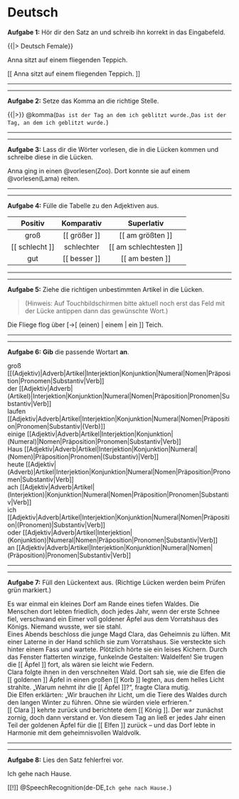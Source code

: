 <!--
version:  0.0.2
language: de

tags: Demo
comment: Fächerbezogener Beispielkurs mit interaktiven Elemente in LiaScript für den Schulunterricht
author: Martin Lommatzsch, André Dietrich, Sebastian Zug


@style
main > *:not(:last-child) {
  margin-bottom: 3rem;
}

input {
    text-align: center;
}

.flex-container {
    display: flex;
    flex-wrap: wrap;
    align-items: stretch;
    gap: 20px;
}

.flex-child {
    flex: 1;
    min-width: 350px;
    margin-right: 20px;
}

@media (max-width: 400px) {
    .flex-child {
        flex: 100%;
        margin-right: 0;
    }
}
@end

formula: \carry   \textcolor{red}{\scriptsize #1}
formula: \digit   \rlap{\carry{#1}}\phantom{#2}#2
formula: \permil  \text{‰}

import: https://raw.githubusercontent.com/liaTemplates/algebrite/master/README.md
import: https://raw.githubusercontent.com/LiaTemplates/Tikz-Jax/main/README.md
import: https://raw.githubusercontent.com/LiaTemplates/mermaid_template/0.1.4/README.md

script: https://cdn.jsdelivr.net/gh/LiaTemplates/Tikz-Jax@main/dist/index.js


import: https://raw.githubusercontent.com/liaTemplates/ABCjs/main/README.md
        https://raw.githubusercontent.com/LiaTemplates/Speech-Recognition-Quiz/refs/heads/main/README.md
        https://raw.githubusercontent.com/liaTemplates/AVR8js/main/README.md
        https://raw.githubusercontent.com/liaTemplates/JSXGraph/main/README.md
        https://raw.githubusercontent.com/LiaTemplates/mec2/main/README.md
        https://raw.githubusercontent.com/LiaTemplates/CollaborativeDrawing/main/README.md
        https://raw.githubusercontent.com/LiaTemplates/SpreadSheet/refs/heads/main/README.md
        https://github.com/LiaTemplates/PeriodicTable/blob/main/README.md

persistent: true

edit: true

eingabe: <script input="number" input-always-active modify="false" value="0" default="0">@input</script>






@komma: @komma_(@uid,`@0`,`@1`)

@komma_
<input
  data-id="lia-quiz-@0"
  class="lia-input lia-quiz__input"
  style="margin-bottom: 2rem"
  value="@1">

[[!]]
<script>
const eingabe = document.querySelector('[data-id="lia-quiz-@0"]').value.toLocaleLowerCase().replace(/\s+/g,"")

eingabe == "@2".toLocaleLowerCase().replace(/\s+/g,"")
</script>
@end







narrator: Deutsch Female

vorlesen: {|>}{<span style="position: absolute; left: -10000px">@0</span>} [[  @0  ]]


-->



# Deutsch






__Aufgabe 1:__ Hör dir den Satz an und schreib ihn korrekt in das Eingabefeld.


{{|> Deutsch Female}}
<!-- style="position: absolute; left: -9999px;" -->
Anna sitzt auf einem fliegenden Teppich.

[[    Anna sitzt auf einem fliegenden Teppich.    ]]


---

---

__Aufgabe 2:__ Setze das Komma an die richtige Stelle.

{{|>}}
@komma(`Das ist der Tag an dem ich geblitzt wurde.`,`Das ist der Tag, an dem ich geblitzt wurde.`)


---

---

__Aufgabe 3:__ Lass dir die Wörter vorlesen, die in die Lücken kommen und schreibe diese in die Lücken.

Anna ging in einen @vorlesen(Zoo). Dort konnte sie auf einem @vorlesen(Lama) reiten.




---

---


__Aufgabe 4:__ Fülle die Tabelle zu den Adjektiven aus.


<!-- data-solution-button="2" data-show-partial-solution -->
|  Positiv  |  Komparativ |  Superlativ  |
|:----:|:-----:|:-----:|
|  groß   | [[  größer     ]]  | [[  am größten  ]]  |
|  [[ schlecht ]]  | schlechter  | [[  am schlechtesten  ]]  |
|  gut   | [[  besser     ]]  | [[  am besten   ]]  |




---

---





__Aufgabe 5:__ Ziehe die richtigen unbestimmten Artikel in die Lücken. 

> (Hinweis: Auf Touchbildschirmen bitte aktuell noch erst das Feld mit der Lücke antippen dann das gewünschte Wort.)

Die Fliege flog über [->[ (einen) | einem | ein ]] Teich.








---

---




__Aufgabe 6:__ **Gib** die passende Wortart **an**.


groß  [[(Adjektiv)|Adverb|Artikel|Interjektion|Konjunktion|Numeral|Nomen|Präposition|Pronomen|Substantiv|Verb]]  \
der  [[Adjektiv|Adverb|(Artikel)|Interjektion|Konjunktion|Numeral|Nomen|Präposition|Pronomen|Substantiv|Verb]]  \
laufen  [[Adjektiv|Adverb|Artikel|Interjektion|Konjunktion|Numeral|Nomen|Präposition|Pronomen|Substantiv|(Verb)]]  \
einige  [[Adjektiv|Adverb|Artikel|Interjektion|Konjunktion|(Numeral)|Nomen|Präposition|Pronomen|Substantiv|Verb]]  \
Haus  [[Adjektiv|Adverb|Artikel|Interjektion|Konjunktion|Numeral|(Nomen)|Präposition|Pronomen|(Substantiv)|Verb]]  \
heute  [[Adjektiv|(Adverb)|Artikel|Interjektion|Konjunktion|Numeral|Nomen|Präposition|Pronomen|Substantiv|Verb]]  \
ach  [[Adjektiv|Adverb|Artikel|(Interjektion)|Konjunktion|Numeral|Nomen|Präposition|Pronomen|Substantiv|Verb]]  \
ich  [[Adjektiv|Adverb|Artikel|Interjektion|Konjunktion|Numeral|Nomen|Präposition|(Pronomen)|Substantiv|Verb]]  \
oder  [[Adjektiv|Adverb|Artikel|Interjektion|(Konjunktion)|Numeral|Nomen|Präposition|Pronomen|Substantiv|Verb]]  \
an  [[Adjektiv|Adverb|Artikel|Interjektion|Konjunktion|Numeral|Nomen|(Präposition)|Pronomen|Substantiv|Verb]]  




---

---


__Aufgabe 7:__ Füll den Lückentext aus. (Richtige Lücken werden beim Prüfen grün markiert.)

<!-- data-show-partial-solution -->
Es war einmal ein kleines Dorf am Rande eines tiefen Waldes. Die Menschen dort lebten friedlich, doch jedes Jahr, wenn der erste Schnee fiel, verschwand ein Eimer voll goldener Äpfel aus dem Vorratshaus des Königs. Niemand wusste, wer sie stahl. \
Eines Abends beschloss die junge Magd Clara, das Geheimnis zu lüften. Mit einer Laterne in der Hand schlich sie zum Vorratshaus. Sie versteckte sich hinter einem Fass und wartete. Plötzlich hörte sie ein leises Kichern. Durch das Fenster flatterten winzige, funkelnde Gestalten: Waldelfen! Sie trugen die [[  Äpfel  ]] fort, als wären sie leicht wie Federn. \
Clara folgte ihnen in den verschneiten Wald. Dort sah sie, wie die Elfen die [[  goldenen  ]] Äpfel in einen großen [[  Korb  ]] legten, aus dem helles Licht strahlte. „Warum nehmt ihr die [[  Äpfel  ]]?“, fragte Clara mutig. \
Die Elfen erklärten: „Wir brauchen ihr Licht, um die Tiere des Waldes durch den langen Winter zu führen. Ohne sie würden viele erfrieren.“ \
[[  Clara  ]] kehrte zurück und berichtete dem [[  König  ]]. Der war zunächst zornig, doch dann verstand er. Von diesem Tag an ließ er jedes Jahr einen Teil der goldenen Äpfel für die [[  Elfen  ]] zurück – und das Dorf lebte in Harmonie mit dem geheimnisvollen Waldvolk.






---

---

__Aufgabe 8:__ Lies den Satz fehlerfrei vor.



Ich gehe nach Hause.

<!-- data-solution-button="off" -->
[[!]]
@SpeechRecognition(de-DE,`Ich gehe nach Hause.`)
